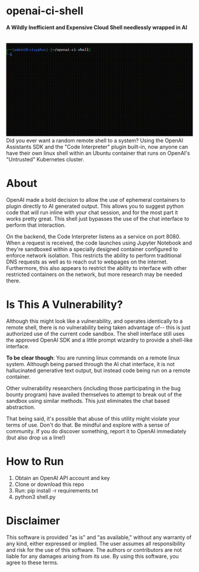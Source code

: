 
# openai-ci-shell
**A Wildly Inefficient and Expensive Cloud Shell needlessly wrapped in AI**\
\
\
![Screenshot in action](/screenshot.gif)\
Did you ever want a random remote shell to a system? Using the OpenAI Assistants SDK and the "Code Interpreter" plugin built-in, now anyone can have their own linux shell within an Ubuntu container that runs on OpenAI's "Untrusted" Kubernetes cluster. 
# About
OpenAI made a bold decision to allow the use of ephemeral containers to plugin directly to AI generated output. This allows you to suggest python code that will run inline with your chat session, and for the most part it works pretty great. This shell just bypasses the use of the chat interface to perform that interaction.

On the backend, the Code Interpreter listens as a service on port 8080. When a request is received, the code launches using Jupyter Notebook and they're sandboxed within a specially designed container configured to enforce network isolation. This restricts the ability to perform traditional DNS requests as well as to reach out to webpages on the internet. Furthermore, this also appears to restrict the ability to interface with other restricted containers on the network, but more research may be needed there.

# Is This A Vulnerability?
Although this might look like a vulnerability, and operates identically to a remote shell, there is no vulnerability being taken advantage of-- this is just authorized use of the current code sandbox. The shell interface still uses the approved OpenAI SDK and a little prompt wizardry to provide a shell-like interface. 

**To be clear though**: You are running linux commands on a remote linux system. Although being parsed through the AI chat interface, it is not hallucinated generative text output, but instead code being run on a remote container. 

Other vulnerability researchers (including those participating in the bug bounty program) have availed themselves to attempt to break out of the sandbox using similar methods. This just eliminates the chat based abstraction.
 
That being said, it's possible that abuse of this utility might violate your terms of use. Don't do that. Be mindful and explore with a sense of community. If you do discover something, report it to OpenAI immediately (but also drop us a line!)

# How to Run

 1. Obtain an OpenAI API account and key 
 2. Clone or download this repo
 3. Run: pip install -r requirements.txt
 4. python3 shell.py

# Disclaimer
This software is provided "as is" and "as available," without any warranty of any kind, either expressed or implied. The user assumes all responsibility and risk for the use of this software. The authors or contributors are not liable for any damages arising from its use. By using this software, you agree to these terms.
